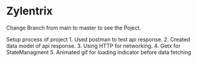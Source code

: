 # Zylentrix
Change Branch from main to master to see the Poject.


Setup process of project  1. Used postman to test api response. 2. Created data model of api response. 3. Using HTTP for networking. 4. Getx for StateManagment 5. Animated gif for loading indicator before data fetching
